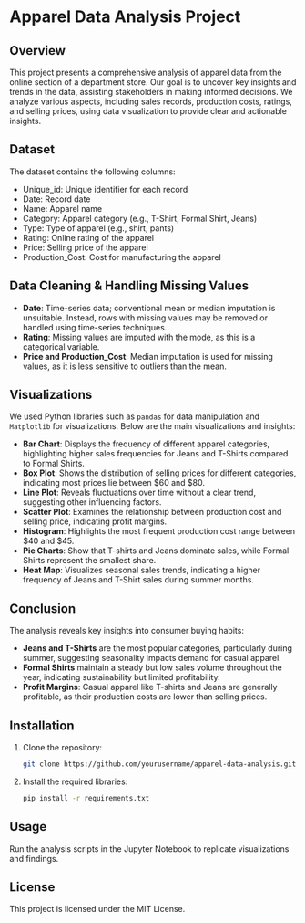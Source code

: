 # Apparel Data Analysis Project

## Overview

This project presents a comprehensive analysis of apparel data from the online section of a department store. Our goal is to uncover key insights and trends in the data, assisting stakeholders in making informed decisions. We analyze various aspects, including sales records, production costs, ratings, and selling prices, using data visualization to provide clear and actionable insights.

## Dataset

The dataset contains the following columns:
- Unique_id: Unique identifier for each record
- Date: Record date
- Name: Apparel name
- Category: Apparel category (e.g., T-Shirt, Formal Shirt, Jeans)
- Type: Type of apparel (e.g., shirt, pants)
- Rating: Online rating of the apparel
- Price: Selling price of the apparel
- Production_Cost: Cost for manufacturing the apparel

## Data Cleaning & Handling Missing Values

- **Date**: Time-series data; conventional mean or median imputation is unsuitable. Instead, rows with missing values may be removed or handled using time-series techniques.
- **Rating**: Missing values are imputed with the mode, as this is a categorical variable.
- **Price and Production_Cost**: Median imputation is used for missing values, as it is less sensitive to outliers than the mean.

## Visualizations

We used Python libraries such as `pandas` for data manipulation and `Matplotlib` for visualizations. Below are the main visualizations and insights:

- **Bar Chart**: Displays the frequency of different apparel categories, highlighting higher sales frequencies for Jeans and T-Shirts compared to Formal Shirts.
- **Box Plot**: Shows the distribution of selling prices for different categories, indicating most prices lie between $60 and $80.
- **Line Plot**: Reveals fluctuations over time without a clear trend, suggesting other influencing factors.
- **Scatter Plot**: Examines the relationship between production cost and selling price, indicating profit margins.
- **Histogram**: Highlights the most frequent production cost range between $40 and $45.
- **Pie Charts**: Show that T-shirts and Jeans dominate sales, while Formal Shirts represent the smallest share.
- **Heat Map**: Visualizes seasonal sales trends, indicating a higher frequency of Jeans and T-Shirt sales during summer months.

## Conclusion

The analysis reveals key insights into consumer buying habits:
- **Jeans and T-Shirts** are the most popular categories, particularly during summer, suggesting seasonality impacts demand for casual apparel.
- **Formal Shirts** maintain a steady but low sales volume throughout the year, indicating sustainability but limited profitability.
- **Profit Margins**: Casual apparel like T-shirts and Jeans are generally profitable, as their production costs are lower than selling prices.

## Installation

1. Clone the repository:
   ```bash
   git clone https://github.com/yourusername/apparel-data-analysis.git
   ```
2. Install the required libraries:
   ```bash
   pip install -r requirements.txt
   ```

## Usage

Run the analysis scripts in the Jupyter Notebook to replicate visualizations and findings.

## License

This project is licensed under the MIT License.
